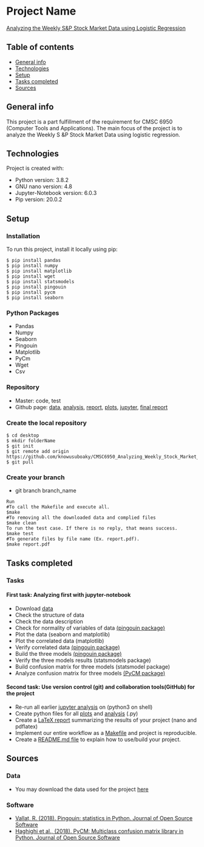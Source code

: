 # Project Name
[Analyzing the Weekly S&P Stock Market Data using Logistic Regression](https://github.com/knowusuboaky/CMSC6950_Analyzing_Weekly_Stock_Market_Data/blob/master/FINAL_REPORT.pdf)

## Table of contents
* [General info](#general-info)
* [Technologies](#technologies)
* [Setup](#setup)
* [Tasks completed](#tasks-completed)
* [Sources](#sources)

## General info
This project is a part fulfillment of the requirement for CMSC 6950 (Computer Tools and Applications). The main focus of the project is to analyze the Weekly S &P Stock Market Data using logistic regression. 

## Technologies
Project is created with:
* Python version: 3.8.2
* GNU nano version: 4.8
* Jupyter-Notebook version: 6.0.3
* Pip version: 20.0.2

## Setup
### Installation
To run this project, install it locally using pip:

```
$ pip install pandas
$ pip install numpy
$ pip install matplotlib
$ pip install wget 
$ pip install statsmodels
$ pip install pingouin
$ pip install pycm
$ pip install seaborn

```
### Python Packages
* Pandas
* Numpy
* Seaborn	
* Pingouin
* Matplotlib
* PyCm
* Wget
* Csv

### Repository
* Master: code, test
* Github page: [data](https://github.com/knowusuboaky/CMSC6950_Analyzing_Weekly_Stock_Market_Data/blob/master/dataset-95529.csv), [analysis](https://github.com/knowusuboaky/CMSC6950_Analyzing_Weekly_Stock_Market_Data/tree/master/analysis), [report](https://github.com/knowusuboaky/CMSC6950_Analyzing_Weekly_Stock_Market_Data/tree/master/report), [plots](https://github.com/knowusuboaky/CMSC6950_Analyzing_Weekly_Stock_Market_Data/tree/master/plots), [jupyter](https://github.com/knowusuboaky/CMSC6950_Analyzing_Weekly_Stock_Market_Data/tree/master/jupyter), [final report](https://github.com/knowusuboaky/CMSC6950_Analyzing_Weekly_Stock_Market_Data/blob/master/FINAL_REPORT.pdf)

### Create the local repository

```
$ cd desktop
$ mkdir folderName
$ git init
$ git remote add origin https://github.com/knowusuboaky/CMSC6950_Analyzing_Weekly_Stock_Market_Data
$ git pull

```
### Create your branch

* git branch branch_name

```
Run
#To call the Makefile and execute all.
$make
#To removing all the downloaded data and complied files
$make clean
To run the test case. If there is no reply, that means success.
$make test
#To generate files by file name (Ex. report.pdf).
$make report.pdf

```

## Tasks completed

### Tasks

#### First task: Analyzing first with jupyter-notebook

* Download [data](https://github.com/knowusuboaky/CMSC6950_Analyzing_Weekly_Stock_Market_Data/blob/master/dataset-95529.csv)
* Check the structure of data
* Check the data description
* Check for normality of variables of data [(pingouin package)](https://doi.org/10.21105/joss.01026)
* Plot the data (seaborn and matplotlib)
* Plot the correlated data (matplotlib)
* Verify correlated data [(pingouin package)](https://doi.org/10.21105/joss.01026)
* Build the three models [(pingouin package)](https://doi.org/10.21105/joss.01026)
* Verify the three models results (statsmodels package)
* Build confusion matrix for three models (statsmodel package)
* Analyze confusion matrix for three models [(PyCM package)](https://doi.org/10.21105/joss.00729)
        
#### Second task: Use version control (git) and collaboration tools(GitHub) for the project

* Re-run all earlier [jupyter analysis](https://github.com/knowusuboaky/CMSC6950_Analyzing_Weekly_Stock_Market_Data/blob/master/jupyter/Analysis_on_Jupyter.ipynb) on (python3 on shell)
* Create python files for all [plots](https://github.com/knowusuboaky/CMSC6950_Analyzing_Weekly_Stock_Market_Data/tree/master/plots) and [analysis](https://github.com/knowusuboaky/CMSC6950_Analyzing_Weekly_Stock_Market_Data/tree/master/analysis) (.py) 
* Create a [LaTeX report](https://github.com/knowusuboaky/CMSC6950_Analyzing_Weekly_Stock_Market_Data/blob/master/report/report.tex) summarizing the results of your project (nano and pdflatex)
* Implement our entire workflow as a [Makefile](https://github.com/knowusuboaky/CMSC6950_Analyzing_Weekly_Stock_Market_Data/blob/master/report/Makefile) and project is reproducible.
* Create a [README.md file](https://github.com/knowusuboaky/CMSC6950_Analyzing_Weekly_Stock_Market_Data/blob/master/README.md) to explain how to use/build your project.

## Sources

### Data 

* You may download the data used for the project [here](https://www.picostat.com/dataset/r-dataset-package-islr-weekly)

### Software 

* [Vallat, R. (2018). Pingouin: statistics in Python. Journal of Open Source Software](https://doi.org/10.21105/joss.01026)
* [Haghighi et al., (2018). PyCM: Multiclass confusion matrix library in Python. Journal of Open Source Software](https://doi.org/10.21105/joss.00729)
